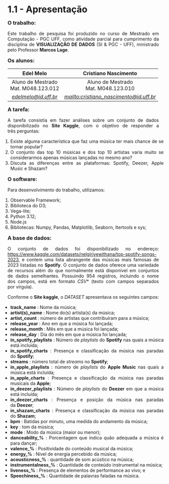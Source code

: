 <style> 
    p, table, figure, figcaption, h1, h2, h3, h4, h5, h6, .katex-display 
    {
        max-width:none;
        text-align: justify;
        margin: 15px 15px;
        text-wrap: pretty;
    }
    li,ul,ol
    {
        text-align: justify;
        max-width:none;
        text-wrap: pretty;
    }
</style>

# 1.1 - Apresentação

### O trabalho:

Este trabalho de pesquisa foi produzido no curso de Mestrado em Computação - PGC UFF, como atividade parcial para cumprimento da disciplina de **VISUALIZAÇÃO DE DADOS** (SI & PGC - UFF), ministrado pelo Professor **Marcos Lage**.

### Os alunos:

<div class="grid grid-cols-1">    
<div class="card" >

| Edel Melo          | Cristiano Nascimento          |
| :----:             |    :----:           |
| Aluno de Mestrado <BR> Mat. M048.123.012  | Aluno de Mestrado <br> Mat. M048.123.010  |
| <address><a href="mailto:edelmelo@id.uff.br">edelmelo@id.uff.br</a></address> | <address><a href="mailto:cristiano_nascimento@id.uff.br">mailto:cristiano_nascimento@id.uff.br</a></address> |

</div>
</div>

### A tarefa:

A tarefa consistia em fazer análises sobre um conjunto de dados disponibilizado no **Site Kaggle**, com o objetivo de responder a três perguntas:

1. Existe alguma característica que faz uma música ter mais chance de se tornar popular?
2. O conjunto das top 10 músicas e dos top 10 artistas varia muito se considerarmos apenas músicas lançadas no mesmo ano?
3. Discuta as diferenças entre as plataformas: Spotify, Deezer, Apple Music e Shazam?

### O software:

Para desenvolvimento do trabalho, utilizamos:
1. Observable Framework;
2. Biblioteca do D3;
3. Vega-lite;
4. Python 3.12;
5. Node.js
6. Bibliotecas: Numpy, Pandas, Matplotlib, Seaborn, Itertools e sys;

### A base de dados:

O conjunto de dados foi disponibilizado no endereço: https://www.kaggle.com/datasets/nelgiriyewithana/top-spotify-songs-2023, 
e contem uma lista abrangente das músicas mais famosas de 2023 listadas no **Spotify**. O conjunto de dados oferece uma variedade de recursos além do que normalmente está disponível em conjuntos de dados semelhantes. Possuindo 954 registros, incluindo o nome dos campos, está em formato *CSV** (texto com campos separados por vírgula).

Conforme o **Site kaggle**, o *DATASET* apresentava os seguintes campos:

- **track_name** : Nome da música;
- **artist(s)_name** : Nome do(s) artista(s) da música;
- **artist_count** : número de artistas que contribuíram para a música;
- **release_year** : Ano em que a música foi lançada;
- **release_month** : Mês em que a música foi lançada;
- **release_day** : Dia do mês em que a música foi lançada;
- **in_spotify_playlists** : Número de *playlists* do **Spotify** nas quais a música está incluída;
- **in_spotify_charts** : Presença e classificação da música nas paradas do **Spotify**;
- **streams** : número total de *streams* no **Spotify**;
- **in_apple_playlists** : número de *playlists* do **Apple Music** nas quais a música está incluída;
- **in_apple_charts** : Presença e classificação da música nas paradas musicais da **Apple**;
- **in_deezer_playlists** : Número de *playlists* do **Deezer** em que a música está incluída;
- **in_deezer_charts** : Presença e posição da música nas paradas da **Deezer**;
- **in_shazam_charts** : Presença e classificação da música nas paradas do **Shazam**;
- **bpm** : Batidas por minuto, uma medida do andamento da música;
- **key** : tom da música;
- **mode** : Modo da música (maior ou menor);
- **danceability_%** : Porcentagem que indica quão adequada a música é para dançar;
- **valence_%** : Positividade do conteúdo musical da música;
- **energy_%** : Nível de energia percebido da música;
- **acousticness_%** : quantidade de som acústico na música;
- **instrumentalness_%** : Quantidade de conteúdo instrumental na música;
- **liveness_%** : Presença de elementos de performance ao vivo; e
- **Speechiness_%** : Quantidade de palavras faladas na música.

